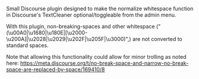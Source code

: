 Small Discourse plugin designed to make the normalize whitespace function in Discourse's TextCleaner optional/toggleable from the admin menu. 

With this plugin, non-breaking-spaces and other whitespace
("(\u00A0|\u1680|\u180E|[\u2000-\u200A]|\u2028|\u2029|\u202F|\u205F|\u3000)",)
are not converted to standard spaces.

Note that allowing this functionality could allow for minor trolling as noted here:
https://meta.discourse.org/t/no-break-space-and-narrow-no-break-space-are-replaced-by-space/169410/8
